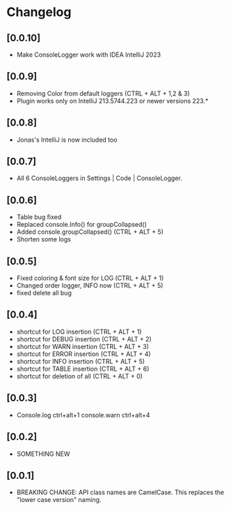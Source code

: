 # Changelog

## [0.0.10]
- Make ConsoleLogger work with IDEA IntelliJ 2023

## [0.0.9]
- Removing Color from default loggers  (CTRL + ALT + 1,2 & 3)
- Plugin works only on IntelliJ 213.5744.223 or newer versions 223.*

## [0.0.8]
- Jonas's IntelliJ is now included too

## [0.0.7]
- All 6 ConsoleLoggers in Settings | Code | ConsoleLogger.

## [0.0.6]
- Table bug fixed
- Replaced console.Info() for groupCollapsed()
- Added console.groupCollapsed()   (CTRL + ALT + 5)
- Shorten some logs

## [0.0.5]
- Fixed coloring & font size for LOG (CTRL + ALT + 1)
- Changed order logger, INFO now (CTRL + ALT + 5)
- fixed delete all bug

## [0.0.4]
- shortcut for LOG insertion   (CTRL + ALT + 1)
- shortcut for DEBUG insertion (CTRL + ALT + 2)
- shortcut for WARN insertion  (CTRL + ALT + 3)
- shortcut for ERROR insertion (CTRL + ALT + 4)
- shortcut for INFO insertion  (CTRL + ALT + 5)
- shortcut for TABLE insertion (CTRL + ALT + 6)
- shortcut for deletion of all (CTRL + ALT + 0)

## [0.0.3]
- Console.log ctrl+alt+1 console.warn ctrl+alt+4

## [0.0.2]
- SOMETHING NEW

## [0.0.1]
- BREAKING CHANGE: API class names are CamelCase. This replaces the  "lower  case version" naming.
